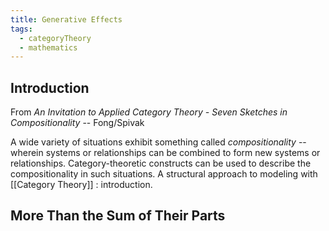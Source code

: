 ```yaml
---
title: Generative Effects
tags:
  - categoryTheory
  - mathematics
---
```





## Introduction

From _An Invitation to Applied Category Theory - Seven Sketches in Compositionality_ -- Fong/Spivak

A wide variety of situations exhibit something called _compositionality_ -- wherein systems or relationships can be combined to form new systems or relationships. Category-theoretic constructs can be used to describe the compositionality in such situations. A structural approach to modeling with [[Category Theory]] : introduction.


## More Than the Sum of Their Parts